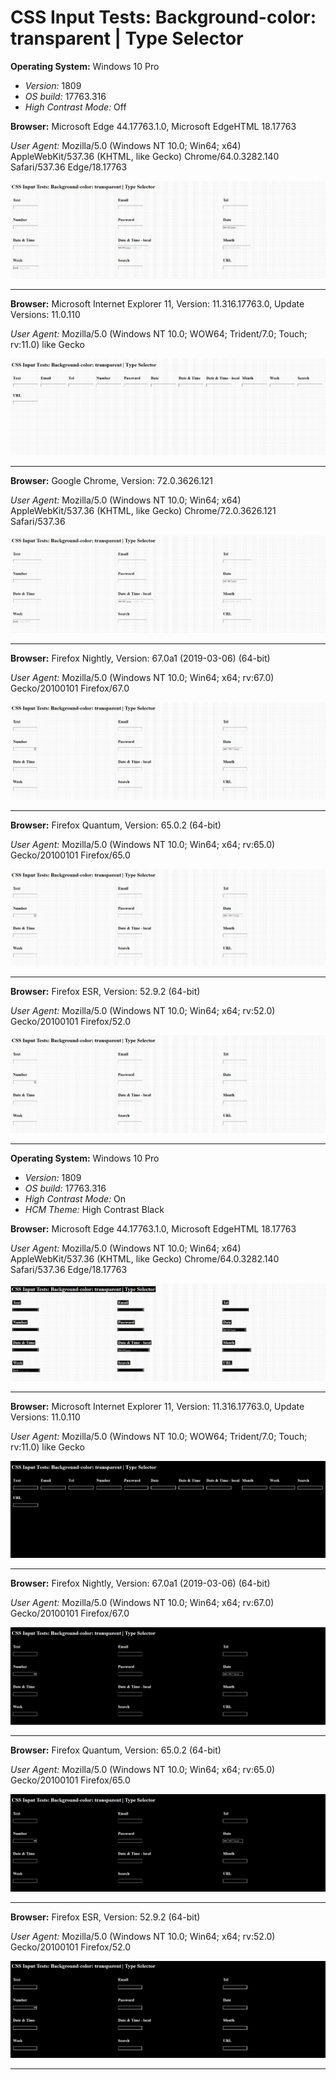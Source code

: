 # CSS Input Tests: Background-color: transparent | Type Selector

**Operating System:**
Windows 10 Pro
 - *Version:* 1809
 - *OS build:* 17763.316
 - *High Contrast Mode:* Off

**Browser:**
Microsoft Edge 44.17763.1.0, Microsoft EdgeHTML 18.17763

*User Agent:* Mozilla/5.0 (Windows NT 10.0; Win64; x64) AppleWebKit/537.36 (KHTML, like Gecko) Chrome/64.0.3282.140 Safari/537.36 Edge/18.17763

![Edge Snapshot](/background-color/transparent/Type%20Selector/snapshots/MicrosoftEdge.png)
___
**Browser:**
Microsoft Internet Explorer 11, Version: 11.316.17763.0, Update Versions: 11.0.110

*User Agent:* Mozilla/5.0 (Windows NT 10.0; WOW64; Trident/7.0; Touch; rv:11.0) like Gecko

![Internet Explorer Snapshot](/background-color/transparent/Type%20Selector/snapshots/InternetExplorer.png)
___
**Browser:**
Google Chrome, Version: 72.0.3626.121

*User Agent:* Mozilla/5.0 (Windows NT 10.0; Win64; x64) AppleWebKit/537.36 (KHTML, like Gecko) Chrome/72.0.3626.121 Safari/537.36

![Google Chrome Snapshot](/background-color/transparent/Type%20Selector/snapshots/GoogleChrome.png)
___
**Browser:**
Firefox Nightly, Version: 67.0a1 (2019-03-06) (64-bit)

*User Agent:* Mozilla/5.0 (Windows NT 10.0; Win64; x64; rv:67.0) Gecko/20100101 Firefox/67.0

![Firefox Nightly Snapshot](/background-color/transparent/Type%20Selector/snapshots/FirefoxNightly.png)
___
**Browser:**
Firefox Quantum, Version: 65.0.2 (64-bit)

*User Agent:* Mozilla/5.0 (Windows NT 10.0; Win64; x64; rv:65.0) Gecko/20100101 Firefox/65.0

![Firefox Quantum Snapshot](/background-color/transparent/Type%20Selector/snapshots/FirefoxQuantum.png)
___
**Browser:**
Firefox ESR, Version: 52.9.2 (64-bit)

*User Agent:* Mozilla/5.0 (Windows NT 10.0; Win64; x64; rv:52.0) Gecko/20100101 Firefox/52.0

![Firefox ESR Snapshot](/background-color/transparent/Type%20Selector/snapshots/FirefoxESR.png)
___
**Operating System:**
Windows 10 Pro
 - *Version:* 1809
 - *OS build:* 17763.316
 - *High Contrast Mode:* On
 - *HCM Theme:* High Contrast Black

**Browser:**
Microsoft Edge 44.17763.1.0, Microsoft EdgeHTML 18.17763

*User Agent:* Mozilla/5.0 (Windows NT 10.0; Win64; x64) AppleWebKit/537.36 (KHTML, like Gecko) Chrome/64.0.3282.140 Safari/537.36 Edge/18.17763

![Edge High Contrast Mode Snapshot](/background-color/transparent/Type%20Selector/snapshots/MicrosoftEdge_HCM.png)
___
**Browser:**
Microsoft Internet Explorer 11, Version: 11.316.17763.0, Update Versions: 11.0.110

*User Agent:* Mozilla/5.0 (Windows NT 10.0; WOW64; Trident/7.0; Touch; rv:11.0) like Gecko

![Internet Explorer High Contrast Mode Snapshot](/background-color/transparent/Type%20Selector/snapshots/InternetExplorer_HCM.png)
___
**Browser:**
Firefox Nightly, Version: 67.0a1 (2019-03-06) (64-bit)

*User Agent:* Mozilla/5.0 (Windows NT 10.0; Win64; x64; rv:67.0) Gecko/20100101 Firefox/67.0

![Firefox Nightly High Contrast Mode Snapshot](/background-color/transparent/Type%20Selector/snapshots/FirefoxNightly_HCM.png)
___
**Browser:**
Firefox Quantum, Version: 65.0.2 (64-bit)

*User Agent:* Mozilla/5.0 (Windows NT 10.0; Win64; x64; rv:65.0) Gecko/20100101 Firefox/65.0

![Firefox Quantum High Contrast Mode Snapshot](/background-color/transparent/Type%20Selector/snapshots/FirefoxQuantum_HCM.png)
___
**Browser:**
Firefox ESR, Version: 52.9.2 (64-bit)

*User Agent:* Mozilla/5.0 (Windows NT 10.0; Win64; x64; rv:52.0) Gecko/20100101 Firefox/52.0

![Firefox ESR High Contrast Mode Snapshot](/background-color/transparent/Type%20Selector/snapshots/FirefoxESR_HCM.png)
___
